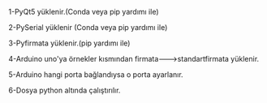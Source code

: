 1-PyQt5 yüklenir.(Conda veya pip yardımı ile)

2-PySerial yüklenir (Conda veya pip yardımı ile)

3-Pyfirmata yüklenir.(pip yardımı ile)

4-Arduino uno'ya örnekler kısmından firmata--->standartfirmata yüklenir.

5-Arduino hangi porta bağlandıysa o porta ayarlanır.

6-Dosya python altında çalıştırılır.
